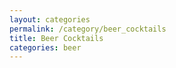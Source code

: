 ```yaml
---
layout: categories
permalink: /category/beer_cocktails
title: Beer Cocktails
categories: beer
---
```


